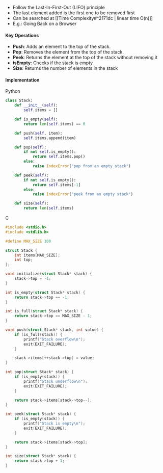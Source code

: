- Follow the Last-In-First-Out (LIFO) principle
- The last element added is the first one to be removed first
- Can be searched at [[Time Complexity#^2171dc | linear time O(n)]]
- E.g.: Going Back on a Browser

#### Key Operations
- **Push**: Adds an element to the top of the stack.
- **Pop**: Removes the element from the top of the stack.
- **Peek**: Returns the element at the top of the stack without removing it
- **isEmpty**: Checks if the stack is empty
- **Size**: Returns the number of elements in the stack

#### Implementation
Python
```python
class Stack:
    def __init__(self):
        self.items = []

    def is_empty(self):
        return len(self.items) == 0

    def push(self, item):
        self.items.append(item)

    def pop(self):
        if not self.is_empty():
            return self.items.pop()
        else:
            raise IndexError("pop from an empty stack")

    def peek(self):
        if not self.is_empty():
            return self.items[-1]
        else:
            raise IndexError("peek from an empty stack")

    def size(self):
        return len(self.items)
```
C
```C
#include <stdio.h>
#include <stdlib.h>

#define MAX_SIZE 100

struct Stack {
    int items[MAX_SIZE];
    int top;
};

void initialize(struct Stack* stack) {
    stack->top = -1;
}

int is_empty(struct Stack* stack) {
    return stack->top == -1;
}

int is_full(struct Stack* stack) {
    return stack->top == MAX_SIZE - 1;
}

void push(struct Stack* stack, int value) {
    if (is_full(stack)) {
        printf("Stack overflow\n");
        exit(EXIT_FAILURE);
    }

    stack->items[++stack->top] = value;
}

int pop(struct Stack* stack) {
    if (is_empty(stack)) {
        printf("Stack underflow\n");
        exit(EXIT_FAILURE);
    }

    return stack->items[stack->top--];
}

int peek(struct Stack* stack) {
    if (is_empty(stack)) {
        printf("Stack is empty\n");
        exit(EXIT_FAILURE);
    }

    return stack->items[stack->top];
}

int size(struct Stack* stack) {
    return stack->top + 1;
}
```